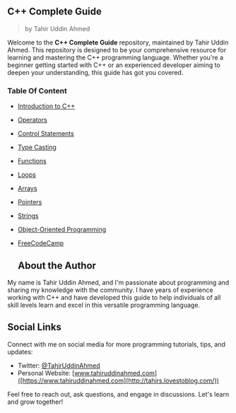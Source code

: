 ## C++ Complete Guide
>by Tahir Uddin Ahmed

Welcome to the **C++ Complete Guide** repository, maintained by Tahir Uddin Ahmed. This repository is designed to be your comprehensive resource for learning and mastering the C++ programming language. Whether you're a beginner getting started with C++ or an experienced developer aiming to deepen your understanding, this guide has got you covered.

### Table Of Content 
- [Introduction to C++](basic/)
- [Operators](operators/)
- [Control Statements](constrol_statement/)
- [Type Casting](typecasting/)
- [Functions](functions/)
- [Loops](loops/)
- [Arrays](array/)
- [Pointers](pointers/)
- [Strings](strings/)
- [Object-Oriented Programming](OOP/)
- [FreeCodeCamp](freeCodeCamp/)


  ## About the Author

My name is Tahir Uddin Ahmed, and I'm passionate about programming and sharing my knowledge with the community. I have years of experience working with C++ and have developed this guide to help individuals of all skill levels learn and excel in this versatile programming language.

## Social Links

Connect with me on social media for more programming tutorials, tips, and updates:

- Twitter: [@TahirUddinAhmed](https://twitter.com/TahirUddinAhmed)
- Personal Website: [www.tahiruddinahmed.com]([https://www.tahiruddinahmed.com](http://tahirs.lovestoblog.com/))

Feel free to reach out, ask questions, and engage in discussions. Let's learn and grow together!
